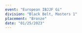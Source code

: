 ```yaml
---
event: "European IBJJF Gi"
division: "Black Belt, Masters 1"
placement: "Bronze"
date: "01/25/2023"
---
```

